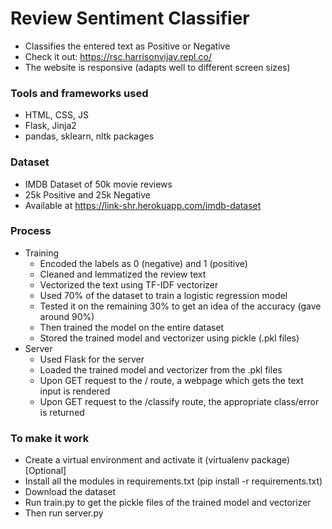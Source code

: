 # Review Sentiment Classifier

- Classifies the entered text as Positive or Negative
- Check it out: https://rsc.harrisonvijay.repl.co/
- The website is responsive (adapts well to different screen sizes)

### Tools and frameworks used

- HTML, CSS, JS
- Flask, Jinja2
- pandas, sklearn, nltk packages

### Dataset

- IMDB Dataset of 50k movie reviews
- 25k Positive and 25k Negative
- Available at https://link-shr.herokuapp.com/imdb-dataset

### Process

- Training
  - Encoded the labels as 0 (negative) and 1 (positive)
  - Cleaned and lemmatized the review text
  - Vectorized the text using TF-IDF vectorizer
  - Used 70% of the dataset to train a logistic regression model
  - Tested it on the remaining 30% to get an idea of the accuracy (gave around 90%)
  - Then trained the model on the entire dataset
  - Stored the trained model and vectorizer using pickle (.pkl files)
- Server
  - Used Flask for the server
  - Loaded the trained model and vectorizer from the .pkl files
  - Upon GET request to the / route, a webpage which gets the text input is rendered
  - Upon GET request to the /classify route, the appropriate class/error is returned

### To make it work

- Create a virtual environment and activate it (virtualenv package) [Optional]
- Install all the modules in requirements.txt (pip install -r requirements.txt)
- Download the dataset
- Run train.py to get the pickle files of the trained model and vectorizer
- Then run server.py
